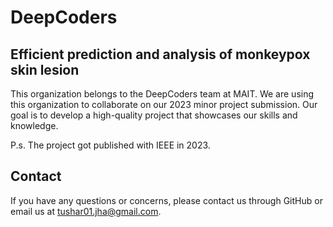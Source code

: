 # DeepCoders

## Efficient prediction and analysis of monkeypox skin lesion

This organization belongs to the DeepCoders team at MAIT. We are using this organization to collaborate on our 2023 minor project submission. Our goal is to develop a high-quality project that showcases our skills and knowledge.

P.s. The project got published with IEEE in 2023.

## Contact

If you have any questions or concerns, please contact us through GitHub or email us at tushar01.jha@gmail.com.
